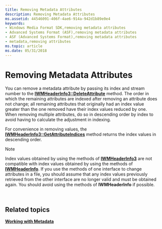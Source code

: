 ```yaml
---
title: Removing Metadata Attributes
description: Removing Metadata Attributes
ms.assetid: 44546091-406f-4ae6-914a-942d1b89e0e4
keywords:
- Windows Media Format SDK,removing metadata attributes
- Advanced Systems Format (ASF),removing metadata attributes
- ASF (Advanced Systems Format),removing metadata attributes
- metadata,removing attributes
ms.topic: article
ms.date: 05/31/2018
---
```


# Removing Metadata Attributes

You can remove a metadata attribute by passing its index and stream number to the [**IWMHeaderInfo3::DeleteAttribute**](/windows/desktop/api/Wmsdkidl/nf-wmsdkidl-iwmheaderinfo3-deleteattribute) method. The order in which the remaining attributes are indexed after removing an attribute does not change; all remaining attributes that originally had an index value greater than the one removed have their index values reduced by one. When removing multiple attributes, do so in descending order by index to avoid having to calculate the adjustment in indexing.

For convenience in removing values, the [**IWMHeaderInfo3::GetAttributeIndices**](/windows/desktop/api/Wmsdkidl/nf-wmsdkidl-iwmheaderinfo3-getattributeindices) method returns the index values in descending order.

> [!Note]  
> Index values obtained by using the methods of [**IWMHeaderInfo3**](/windows/desktop/api/wmsdkidl/nn-wmsdkidl-iwmheaderinfo3) are not compatible with index values obtained by using the methods of [**IWMHeaderInfo**](/windows/desktop/api/wmsdkidl/nn-wmsdkidl-iwmheaderinfo). If you use the methods of one interface to change attributes in a file, you should assume that any index values previously retrieved from the other interface are no longer valid and must be obtained again. You should avoid using the methods of **IWMHeaderInfo** if possible.

 

## Related topics

<dl> <dt>

[**Working with Metadata**](working-with-metadata.md)
</dt> </dl>

 

 




